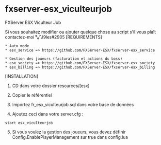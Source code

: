 # fxserver-esx_viculteurjob
FXServer ESX Viculteur Job

Si vous souhaitez modifier ou ajouter quelque chose au script s'il vous plaît contactez-moi ⁶₆⁷J9les#2905
[REQUIREMENTS]

	* Auto mode
	* esx_service => https://github.com/FXServer-ESX/fxserver-esx_service
  
	* Gestion des joueurs (facturation et actions du boss)
	* esx_society => https://github.com/FXServer-ESX/fxserver-esx_society
	* esx_billing => https://github.com/FXServer-ESX/fxserver-esx_billing

[INSTALLATION]

1) CD dans votre dossier resources/[esx]
2) Copier le référentiel
3) Importez fr_esx_viculteurjob.sql dans votre base de données

4) Ajoutez ceci dans votre server.cfg : 

```
start esx_viculteurjob
```

5) Si vous voulez la gestion des joueurs, vous devez définir Config.EnablePlayerManagement sur true dans config.lua

